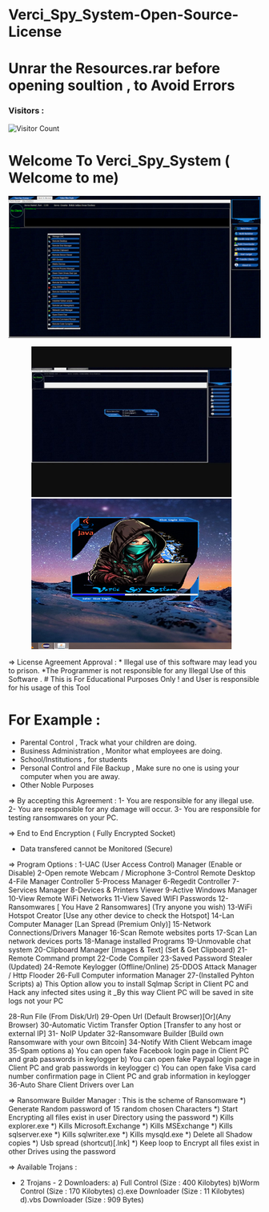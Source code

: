 # Verci_Spy_System-Open-Source-License
# Unrar the Resources.rar before opening soultion , to Avoid Errors
### Visitors :
![Visitor Count](https://profile-counter.glitch.me/SaherBlueEagle/count.svg)

# Welcome To Verci_Spy_System ( Welcome to me)
<p align="center">
<img src="https://raw.githubusercontent.com/SaherBlueEagle/Verci_Spy_System-Open-Source-/master/verci%20image.png" > 

</p>
<p align="center">
<img src="https://raw.githubusercontent.com/SaherBlueEagle/Verci_Spy_System-Open-Source-/master/verci%20x.jpg" width="400" height="300" >&nbsp &nbsp <img src="https://raw.githubusercontent.com/SaherBlueEagle/Verci_Spy_System_Endless_JAVA/d95cfb44f9a661f9676e1df90680b016ff15ef25/verci%20java%20edition%20perview.png" width="400" height="300" >&nbsp &nbsp 
<br>
</p>
=> License Agreement Approval :
* Illegal use of this software may lead you to prison.
*The Programmer is not responsible for any Illegal Use of this Software .
# This is For Educational Purposes Only ! and User is responsible for his usage of this Tool

# For Example : 
- Parental Control , Track what your children are doing.
- Business Administration , Monitor what employees are doing.
- School/Institutions , for students
- Personal Control and File Backup , Make sure no one is using your computer when you are away.
- Other Noble Purposes


=> By accepting this Agreement :
1- You are responsible for any illegal use.
2- You are responsible for any damage will occur.
3- You are responsible for testing ransomwares on your PC.
 

=> End to End Encryption ( Fully Encrypted Socket)
* Data transfered cannot be Monitored (Secure)

=> Program Options : 
1-UAC (User Access Control) Manager (Enable or Disable)
2-Open remote Webcam / Microphone
3-Control Remote Desktop
4-File Manager Controller
5-Process Manager
6-Regedit Controller
7-Services Manager
8-Devices & Printers Viewer
9-Active Windows Manager
10-View Remote WiFi Networks
11-View Saved WIFI Passwords
12-Ransomwares [ You Have 2 Ransomwares] (Try anyone you wish)
13-WiFi Hotspot Creator [Use any other device to check the Hotspot]
14-Lan Computer Manager [Lan Spread (Premium Only)] 
15-Network Connections/Drivers Manager
16-Scan Remote websites ports
17-Scan Lan network devices ports
18-Manage installed Programs
19-Unmovable chat system
20-Clipboard Manager [Images & Text] (Set & Get Clipboard)
21-Remote Command prompt
22-Code Compiler
23-Saved Password Stealer (Updated)
24-Remote Keylogger (Offline/Online)
25-DDOS Attack Manager / Http Flooder
26-Full Computer information Manager
27-(Installed Pyhton Scripts)
   a) This Option allow you to install Sqlmap Script in Client PC and Hack any infected sites using it 
    _By this way Client PC will be saved in site logs not your PC 

28-Run File (From Disk/Url)
29-Open Url (Default Browser)[Or](Any Browser)
30-Automatic Victim Transfer Option [Transfer to any host or external IP]
31- NoIP Updater
32-Ransomware Builder [Build own Ransomware with your own Bitcoin]
34-Notify With Client Webcam image 
35-Spam options 
   a) You can open fake Facebook login page in Client PC and grab passwords in keylogger
   b) You can open fake Paypal login page in Client PC and grab passwords in keylogger
   c) You can open fake Visa card number confirmation page in Client PC and grab information in keylogger
36-Auto Share Client Drivers over Lan


=> Ransomware Builder Manager :
This is the scheme of Ransomware 
    *) Generate  Random password of  15 random chosen Characters 
    *) Start Encrypting all files exist in user Directory using the password
    *) Kills explorer.exe
    *) Kills Microsoft.Exchange
    *) Kills MSExchange
    *) Kills sqlserver.exe
    *) Kills sqlwriter.exe
    *) Kills mysqld.exe
    *) Delete all Shadow copies 
    *) Usb spread (shortcut)[.lnk]
    *) Keep loop to  Encrypt all files exist in other Drives using the password
   
 
    
=> Available Trojans :
* 2 Trojans - 2 Downloaders: 
a) Full Control (Size : 400 Kilobytes)
b)Worm Control (Size : 170 Kilobytes)
c).exe Downloader (Size : 11 Kilobytes)
d).vbs Downloader (Size : 909 Bytes)
